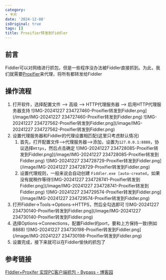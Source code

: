 ```yaml
---
category:
- 卡片
date: '2024-12-08'
isOriginal: true
tags: []
title: Proxifier转发到Fiddler
---
```

## 前言
Fiddler可以对网络进行抓包，但是一些程序没办法被Fiddler直接抓到。为此，我们就需要[Proxifier](./Proxifier.md)来代理，将所有都转发给Fiddler
## 操作流程
1. 打开软件，选择配置文件 --> 高级 --> HTTP代理服务器 --> 启用HTTP代理服务器支持
   ![IMG-20241227 234727460-Proxifier转发到Fiddler.png](/image/IMG-20241227 234727460-Proxifier转发到Fiddler.png)
   ![IMG-20241227 234727562-Proxifier转发到Fiddler.png](/image/IMG-20241227 234727562-Proxifier转发到Fiddler.png)
2. 设置代理服务器和Fiddler的代理设置相匹配(这里只考虑默认情况)
    1. 首先，打开配置文件-->代理服务器-->添加，设置为`127.0.0.1:8888`，协议选择`Https`，然后点击确定
       ![IMG-20241227 234728085-Proxifier转发到Fiddler.png](/image/IMG-20241227 234728085-Proxifier转发到Fiddler.png)
       ![IMG-20241227 234728729-Proxifier转发到Fiddler.png](/image/IMG-20241227 234728729-Proxifier转发到Fiddler.png)
    2. 设置代理规则，一般来说会自动创建 `Fiddler.exe [auto-created`，如果没有就稍作等待![IMG-20241227 234728741-Proxifier转发到Fiddler.png](/image/IMG-20241227 234728741-Proxifier转发到Fiddler.png)
       ![IMG-20241227 234729574-Proxifier转发到Fiddler.png](/image/IMG-20241227 234729574-Proxifier转发到Fiddler.png)
3. 打开Fiddler->Tools->Options->HTTPS，然后全勾选即可
   ![IMG-20241227 234730140-Proxifier转发到Fiddler.png](/image/IMG-20241227 234730140-Proxifier转发到Fiddler.png)
5. 选择Options->Connections，配置Fiddler的port，要和上方保持一致(例如8888)
   ![IMG-20241227 234730198-Proxifier转发到Fiddler.png](/image/IMG-20241227 234730198-Proxifier转发到Fiddler.png)
6. 设置完成，接下来就可以在Fiddler愉快的抓包了
## 参考链接
[FIddler+Proxifer 实现PC客户端抓包 - Bypass - 博客园](https://www.cnblogs.com/xiaozi/p/11684221.html)